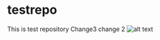 # testrepo
This is test repository
Change3 
change 2
![alt text](https://github.com/whoaminb/testrepo/blob/main/eth6.png?raw=true)
